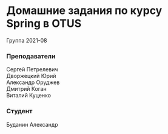 # Домашние задания по курсу Spring в OTUS

Группа 2021-08


### Преподаватели
Сергей Петрелевич<br>
Дворжецкий Юрий<br>
Александр Оруджев<br>
Дмитрий Коган<br>
Виталий Куценко<br>

### Студент
Буданин Александр
